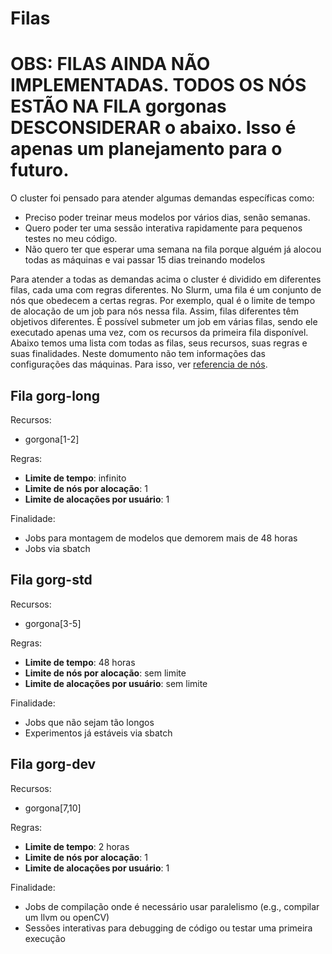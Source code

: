 # Filas

# OBS: FILAS AINDA NÃO IMPLEMENTADAS. TODOS OS NÓS ESTÃO NA FILA gorgonas DESCONSIDERAR o abaixo. Isso é apenas um planejamento para o futuro.

O cluster foi pensado para atender algumas demandas específicas como:
 - Preciso poder treinar meus modelos por vários dias, senão semanas.
 - Quero poder ter uma sessão interativa rapidamente para pequenos testes no meu código.
 - Não quero ter que esperar uma semana na fila porque alguém já alocou todas as máquinas e vai passar 15 dias treinando modelos

Para atender a todas as demandas acima o cluster é dividido em diferentes filas, cada uma com regras diferentes. No Slurm, uma fila é um conjunto de nós que obedecem a certas regras. Por exemplo, qual é o limite de tempo de alocação de um job para nós nessa fila. Assim, filas diferentes têm objetivos diferentes. É possível submeter um job em várias filas, sendo ele executado apenas uma vez, com os recursos da primeira fila disponível. Abaixo temos uma lista com todas as filas, seus recursos, suas regras e suas finalidades. Neste domumento não tem informações das configurações das máquinas. Para isso, ver [referencia de nós](user/nodes.md).

## Fila gorg-long
Recursos:
 - gorgona[1-2]

Regras:
 - **Limite de tempo**: infinito
 - **Limite de nós por alocação**: 1
 - **Limite de alocações por usuário**: 1

Finalidade:
 - Jobs para montagem de modelos que demorem mais de 48 horas
 - Jobs via sbatch

## Fila gorg-std
Recursos:
 - gorgona[3-5]

Regras:
 - **Limite de tempo**: 48 horas
 - **Limite de nós por alocação**: sem limite
 - **Limite de alocações por usuário**: sem limite

Finalidade:
 - Jobs que não sejam tão longos
 - Experimentos já estáveis via sbatch

## Fila gorg-dev
Recursos:
 - gorgona[7,10]

Regras:
 - **Limite de tempo**: 2 horas
 - **Limite de nós por alocação**: 1
 - **Limite de alocações por usuário**: 1

Finalidade:
 - Jobs de compilação onde é necessário usar paralelismo (e.g., compilar um llvm ou openCV)
 - Sessões interativas para debugging de código ou testar uma primeira execução
